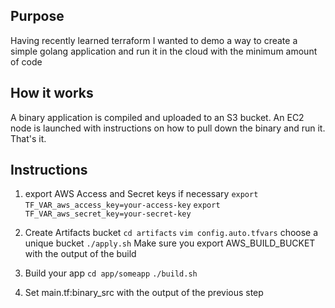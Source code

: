 ## Purpose

Having recently learned terraform I wanted to demo a way to create a simple golang application and run it in the cloud with the minimum amount of code


## How it works

A binary application is compiled and uploaded to an S3 bucket.
An EC2 node is launched with instructions on how to pull down the binary and run it.
That's it.


## Instructions

1. export AWS Access and Secret keys if necessary
	`export TF_VAR_aws_access_key=your-access-key`
	`export TF_VAR_aws_secret_key=your-secret-key`
2. Create Artifacts bucket
	`cd artifacts`
	`vim config.auto.tfvars` choose a unique bucket
	`./apply.sh`
	Make sure you export AWS_BUILD_BUCKET with the output of the build
3. Build your app
	`cd app/someapp`
	`./build.sh`

4. Set main.tf:binary_src with the output of the previous step
